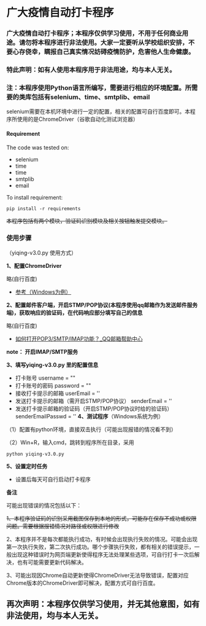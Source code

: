 # 广大疫情自动打卡程序
### 广大疫情自动打卡程序；本程序仅供学习使用，不用于任何商业用途。请勿将本程序进行非法使用。大家一定要听从学校组织安排，不要心存侥幸，瞒报自己真实情况妨碍疫情防护，危害他人生命健康。

### 特此声明：如有人使用本程序用于非法用途，均与本人无关。



### 注：本程序使用Python语言所编写，需要进行相应的环境配置。所需要的类库包括有selenium、time、smtplib、email

selenium需要在本机环境中进行一定的配置，相关的配置可自行百度即可。本程序所使用的是ChromeDriver（谷歌自动化测试浏览器）

#### Requirement

The code was tested on:

- selenium
- time
- time
- smtplib
- email

To install requirement:

```
pip install -r requirements
```

~~本程序包括有两个模块，验证码识别模块及相关按钮触发提交模块。~~

### 使用步骤

（yiqing-v3.0.py 使用方式）

**1、配置ChromeDriver**

略(自行百度)

* [参考（Windows为例）](https://blog.csdn.net/qq_22200671/article/details/108638836)

  

**2、配置邮件客户端，开启STMP/POP协议(本程序使用qq邮箱作为发送邮件服务端)，获取响应的验证码，在代码响应部分填写自己的信息**

略(自行百度)

* [如何打开POP3/SMTP/IMAP功能？_QQ邮箱帮助中心](https://service.mail.qq.com/cgi-bin/help?subtype=1&&no=166&&id=28)

**note： 开启IMAP/SMTP服务**

**3、填写yiqing-v3.0.py 里的配置信息**

* 打卡账号
username = ""
* 打卡账号的密码
password = ""
* 接收打卡提示的邮箱
userEmail = ''
* 发送打卡提示的邮箱（需开启STMP/POP协议）
senderEmail = ''
* 发送打卡提示邮箱的验证码（开启STMP/POP协议时给的验证码）
senderEmailPasswd = ''
**4、测试程序**（Windows系统为例）

（1）配置有python环境，直接双击执行（可能出现报错的情况看不到）

（2）Win+R，输入cmd，跳转到程序所在目录，采用 

 ```
python yiqing-v3.0.py
 ```

**5、设置定时任务**

* 设置后每天可自行启动打卡程序

**备注**

可能出现错误的情况包括以下：

~~1、本程序验证码的识别采用截图保存到本地的形式，可能存在保存不成功或权限问题。需要根据报错情况对路径或权限进行修改~~

2、本程序并不是每次都能执行成功，有时候会出现执行失败的情况。可能会出现第一次执行失败，第二次执行成功。哪个步骤执行失败，都有相关的错误提示，一般出现这种错误时为网页端更新使得程序无法处理某些选项，可自行打卡一次后解决，也有可能需要更新代码解决。

3、可能出现因Chrome自动更新使得ChromeDriver无法导致错误，配置对应Chrome版本的ChromeDriver即可解决，配置方式可自行百度。



## 再次声明：本程序仅供学习使用，并无其他意图，如有非法使用，均与本人无关。









